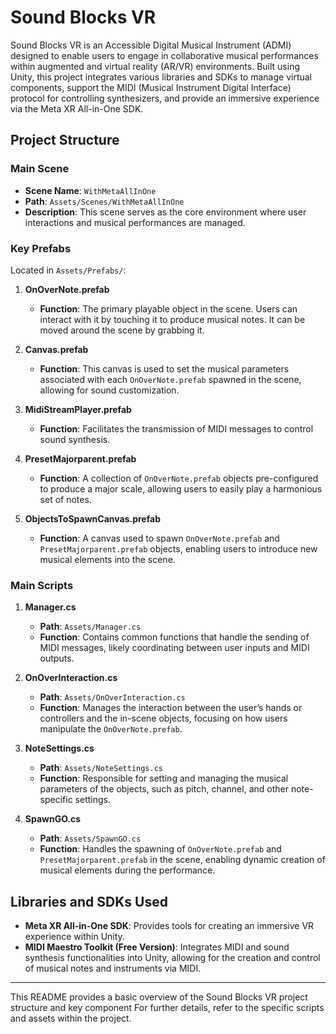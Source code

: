 # Sound Blocks VR

Sound Blocks VR is an Accessible Digital Musical Instrument (ADMI) designed to enable users to engage in collaborative musical performances within augmented and virtual reality (AR/VR) environments. Built using Unity, this project integrates various libraries and SDKs to manage virtual components, support the MIDI (Musical Instrument Digital Interface) protocol for controlling synthesizers, and provide an immersive experience via the Meta XR All-in-One SDK.

## Project Structure

### Main Scene

- **Scene Name**: `WithMetaAllInOne`
- **Path**: `Assets/Scenes/WithMetaAllInOne`
- **Description**: This scene serves as the core environment where user interactions and musical performances are managed.

### Key Prefabs

Located in `Assets/Prefabs/`:

1. **OnOverNote.prefab**
   - **Function**: The primary playable object in the scene. Users can interact with it by touching it to produce musical notes. It can be moved around the scene by grabbing it.

2. **Canvas.prefab**
   - **Function**: This canvas is used to set the musical parameters associated with each `OnOverNote.prefab` spawned in the scene, allowing for sound customization.

3. **MidiStreamPlayer.prefab**
   - **Function**: Facilitates the transmission of MIDI messages to control sound synthesis.

4. **PresetMajorparent.prefab**
   - **Function**: A collection of `OnOverNote.prefab` objects pre-configured to produce a major scale, allowing users to easily play a harmonious set of notes.

5. **ObjectsToSpawnCanvas.prefab**
   - **Function**: A canvas used to spawn `OnOverNote.prefab` and `PresetMajorparent.prefab` objects, enabling users to introduce new musical elements into the scene.

### Main Scripts

1. **Manager.cs**
   - **Path**: `Assets/Manager.cs`
   - **Function**: Contains common functions that handle the sending of MIDI messages, likely coordinating between user inputs and MIDI outputs.

2. **OnOverInteraction.cs**
   - **Path**: `Assets/OnOverInteraction.cs`
   - **Function**: Manages the interaction between the user’s hands or controllers and the in-scene objects, focusing on how users manipulate the `OnOverNote.prefab`.

3. **NoteSettings.cs**
   - **Path**: `Assets/NoteSettings.cs`
   - **Function**: Responsible for setting and managing the musical parameters of the objects, such as pitch, channel, and other note-specific settings.

4. **SpawnGO.cs**
   - **Path**: `Assets/SpawnGO.cs`
   - **Function**: Handles the spawning of `OnOverNote.prefab` and `PresetMajorparent.prefab` in the scene, enabling dynamic creation of musical elements during the performance.

## Libraries and SDKs Used

- **Meta XR All-in-One SDK**: Provides tools for creating an immersive VR experience within Unity.
- **MIDI Maestro Toolkit (Free Version)**: Integrates MIDI and sound synthesis functionalities into Unity, allowing for the creation and control of musical notes and instruments via MIDI.


---

This README provides a basic overview of the Sound Blocks VR project structure and key component For further details, refer to the specific scripts and assets within the project.
